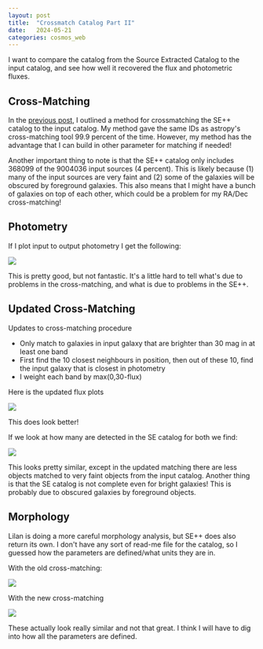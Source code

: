 ```yaml
---
layout: post
title:  "Crossmatch Catalog Part II"
date:   2024-05-21
categories: cosmos_web
---
```


I want to compare the catalog from the Source Extracted Catalog to the input catalog, and see how well it recovered the flux and photometric fluxes. 




## Cross-Matching

In the  <a href="https://ndrakos.github.io/blog/cosmos_web/Crossmatch_Catalog/">previous post</a>, I outlined a method for crossmatching the SE++ catalog to the input catalog. My method gave the same IDs as astropy's cross-matching tool 99.9 percent of the time.
 However, my method has the advantage that I can build in other parameter for matching if needed!
 
Another important thing to note is that the SE++ catalog only includes 368099 of the 9004036 input sources (4 percent). 
 This is likely because (1) many of the input sources are very faint and (2) some of the galaxies will be obscured by foreground galaxies. 
 This also means that I might have a bunch of galaxies on top of each other, which could be a problem for my RA/Dec cross-matching!
 


## Photometry

If I plot input to output photometry I get the following:

<img src="{{ site.baseurl }}/assets/plots/20240521_SE_check.png">


This is pretty good, but not fantastic. It's a little hard to tell what's due to problems in the cross-matching, 
and what is due to problems in the SE++.

## Updated Cross-Matching

Updates to cross-matching procedure
- Only match to galaxies in input galaxy that are brighter than 30 mag in at least one band
- First find the 10 closest neighbours in position, then out of these 10, find the input galaxy that is closest in photometry
- I weight each band by max(0,30-flux)


Here is the updated flux plots

<img src="{{ site.baseurl }}/assets/plots/20240521_SE_check_2.png">

This does look better!

If we look at how many are detected in the SE catalog for both we find:

<img src="{{ site.baseurl }}/assets/plots/20240521_SE_check_dist.png">

This looks pretty similar, except in the updated matching there are less objects matched to very faint objects from the input catalog. 
Another thing is that the SE catalog is not complete even for bright galaxies! This is probably due to obscured galaxies by foreground objects. 


## Morphology

Lilan is doing a more careful morphology analysis, but SE++ does also return its own. 
I don't have any sort of read-me file for the catalog, so I guessed how the parameters are defined/what units they are in.

With the old cross-matching:

<img src="{{ site.baseurl }}/assets/plots/20240521_SE_check_morph_2.png">


With the new cross-matching


<img src="{{ site.baseurl }}/assets/plots/20240521_SE_check_morph_2.png">


These actually look really similar and not that great. I think I will have to dig into how all the parameters are defined.






